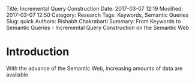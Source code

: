 Title: Incremental Query Construction
Date: 2017-03-07 12:19
Modified: 2017-03-07 12:50
Category: Research
Tags: Keywords, Semantic Queries
Slug: quick
Authors: Rishabh Chakrabarti
Summary: From Keywords to Semantic Queries - Incremental Query Construction on the Semantic Web

# Introduction

With the advance of the Semantic Web, increasing amounts of data are available
